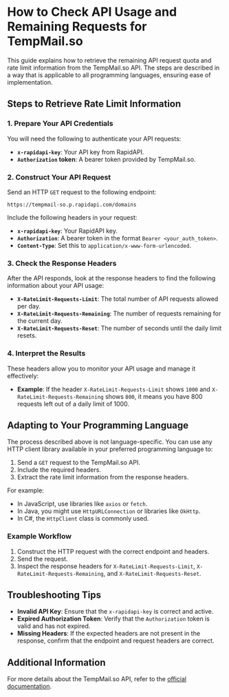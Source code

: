 # How to Check API Usage and Remaining Requests for TempMail.so

This guide explains how to retrieve the remaining API request quota and rate limit information from the TempMail.so API. The steps are described in a way that is applicable to all programming languages, ensuring ease of implementation.

## Steps to Retrieve Rate Limit Information

### 1. Prepare Your API Credentials
You will need the following to authenticate your API requests:
- **`x-rapidapi-key`**: Your API key from RapidAPI.
- **`Authorization` token**: A bearer token provided by TempMail.so.

### 2. Construct Your API Request
Send an HTTP `GET` request to the following endpoint:
```
https://tempmail-so.p.rapidapi.com/domains
```

Include the following headers in your request:
- **`x-rapidapi-key`**: Your RapidAPI key.
- **`Authorization`**: A bearer token in the format `Bearer <your_auth_token>`.
- **`Content-Type`**: Set this to `application/x-www-form-urlencoded`.

### 3. Check the Response Headers
After the API responds, look at the response headers to find the following information about your API usage:
- **`X-RateLimit-Requests-Limit`**: The total number of API requests allowed per day.
- **`X-RateLimit-Requests-Remaining`**: The number of requests remaining for the current day.
- **`X-RateLimit-Requests-Reset`**: The number of seconds until the daily limit resets.

### 4. Interpret the Results
These headers allow you to monitor your API usage and manage it effectively:
- **Example**: If the header `X-RateLimit-Requests-Limit` shows `1000` and `X-RateLimit-Requests-Remaining` shows `800`, it means you have 800 requests left out of a daily limit of 1000.

## Adapting to Your Programming Language
The process described above is not language-specific. You can use any HTTP client library available in your preferred programming language to:
1. Send a `GET` request to the TempMail.so API.
2. Include the required headers.
3. Extract the rate limit information from the response headers.

For example:
- In JavaScript, use libraries like `axios` or `fetch`.
- In Java, you might use `HttpURLConnection` or libraries like `OkHttp`.
- In C#, the `HttpClient` class is commonly used.

### Example Workflow
1. Construct the HTTP request with the correct endpoint and headers.
2. Send the request.
3. Inspect the response headers for `X-RateLimit-Requests-Limit`, `X-RateLimit-Requests-Remaining`, and `X-RateLimit-Requests-Reset`.

## Troubleshooting Tips
- **Invalid API Key**: Ensure that the `x-rapidapi-key` is correct and active.
- **Expired Authorization Token**: Verify that the `Authorization` token is valid and has not expired.
- **Missing Headers**: If the expected headers are not present in the response, confirm that the endpoint and request headers are correct.

## Additional Information
For more details about the TempMail.so API, refer to the [official documentation](https://tempmail.so/temp-mail-api).

